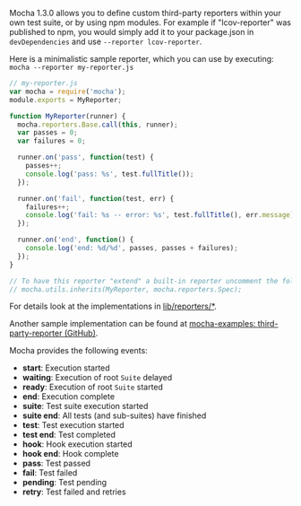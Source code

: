   Mocha 1.3.0 allows you to define custom third-party reporters within your own test suite, or by using npm modules. For example if "lcov-reporter" was published to npm, you would simply add it to your package.json in `devDependencies` and use `--reporter lcov-reporter`.

  Here is a minimalistic sample reporter, which you can use by executing: `mocha --reporter my-reporter.js`

```js
// my-reporter.js
var mocha = require('mocha');
module.exports = MyReporter;

function MyReporter(runner) {
  mocha.reporters.Base.call(this, runner);
  var passes = 0;
  var failures = 0;

  runner.on('pass', function(test) {
    passes++;
    console.log('pass: %s', test.fullTitle());
  });

  runner.on('fail', function(test, err) {
    failures++;
    console.log('fail: %s -- error: %s', test.fullTitle(), err.message);
  });

  runner.on('end', function() {
    console.log('end: %d/%d', passes, passes + failures);
  });
}

// To have this reporter "extend" a built-in reporter uncomment the following line:
// mocha.utils.inherits(MyReporter, mocha.reporters.Spec);
```

For details look at the implementations in [lib/reporters/*](https://github.com/mochajs/mocha/tree/master/lib/reporters).

Another sample implementation can be found at [mocha-examples: third-party-reporter (GitHub)](https://github.com/mochajs/mocha-examples/tree/main/packages/third-party-reporter).

Mocha provides the following events:
 * **start**: Execution started
 * **waiting**: Execution of root `Suite` delayed
 * **ready**: Execution of root `Suite` started
 * **end**: Execution complete
 * **suite**: Test suite execution started
 * **suite end**: All tests (and sub-suites) have finished
 * **test**: Test execution started
 * **test end**: Test completed
 * **hook**: Hook execution started
 * **hook end**: Hook complete
 * **pass**: Test passed
 * **fail**: Test failed
 * **pending**: Test pending
 * **retry**: Test failed and retries